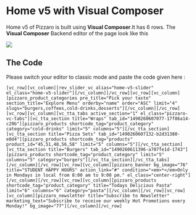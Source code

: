 # Home v5 with Visual Composer

Home v5 of Pizzaro is built using **Visual Composer**.It has 6 rows. The **Visual Composer** Backend editor of the page look like this

![](http://transvelo.github.io/docs/pizzaro/images/vc-home-v5.png)

## The Code

Please switch your editor to classic mode and paste the code given here :

```
[vc_row][vc_column][rev_slider_vc alias="home-v5-slider" el_class="home-v5-slider"][/vc_column][/vc_row][vc_row][vc_column][pizzaro_product_categories pre_title="Pick your taste" section_title="Explore Menu" orderby="name" order="ASC" limit="4" slugs="burgers,coffees,cold-drinks,desserts"][/vc_column][/vc_row][vc_row][vc_column][vc_tta_tabs active_section="1" el_class="pizzaro-vc-tabs"][vc_tta_section title="Wraps" tab_id="1490260607077-17f86a14-c29b"][pizzaro_products shortcode_tag="product_category" category="cold-drinks" limit="5" columns="5"][/vc_tta_section][vc_tta_section title="Pizza Sets" tab_id="1490260607132-b2d31380-e8d4"][pizzaro_products shortcode_tag="products" product_id="45,51,48,56,58" limit="5" columns="5"][/vc_tta_section][vc_tta_section title="Burgers" tab_id="1490260611396-a707fe1d-1743"][pizzaro_products shortcode_tag="product_category" limit="5" columns="5" category="burgers"][/vc_tta_section][/vc_tta_tabs][/vc_column][/vc_row][vc_row][vc_column][pizzaro_banner bg_image="76" title="STUDENT HAPPY HOURS" action_link="#" condition="<em>*</em>Only in Mondays in local from 8:00 am to 9:00 pm." el_class="center-right"][/vc_column][/vc_row][vc_row][vc_column][pizzaro_products shortcode_tag="product_category" title="Todays Delicious Pasta" limit="6" columns="6" category="pasta"][/vc_column][/vc_row][vc_row][vc_column][pizzaro_newsletter title="Subscribe to Newsletter" marketing_text="Subscribe to receive our weekly Hot Promotions every Monday!" bg_image="77"][/vc_column][/vc_row]
```
